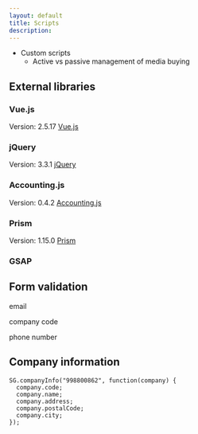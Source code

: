 ```yaml
---
layout: default
title: Scripts
description:
---
```


* Custom scripts
  * Active vs passive management of media buying


## External libraries

### Vue.js

Version: 2.5.17
[Vue.js](https://vuejs.org/)

### jQuery

Version: 3.3.1
[jQuery](https://jquery.com/)

### Accounting.js

Version: 0.4.2
[Accounting.js](http://openexchangerates.github.io/accounting.js/)

### Prism

Version: 1.15.0
[Prism](https://prismjs.com/)

### GSAP

## Form validation
email

company code

phone number

## Company information

```
SG.companyInfo("998800862", function(company) {
  company.code;
  company.name;
  company.address;
  company.postalCode;
  company.city;
});
```
